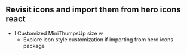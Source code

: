 ## Revisit icons and import them from hero icons react
- I Customized MiniThumpsUp size w
  - Explore icon style customization if importing from hero icons package